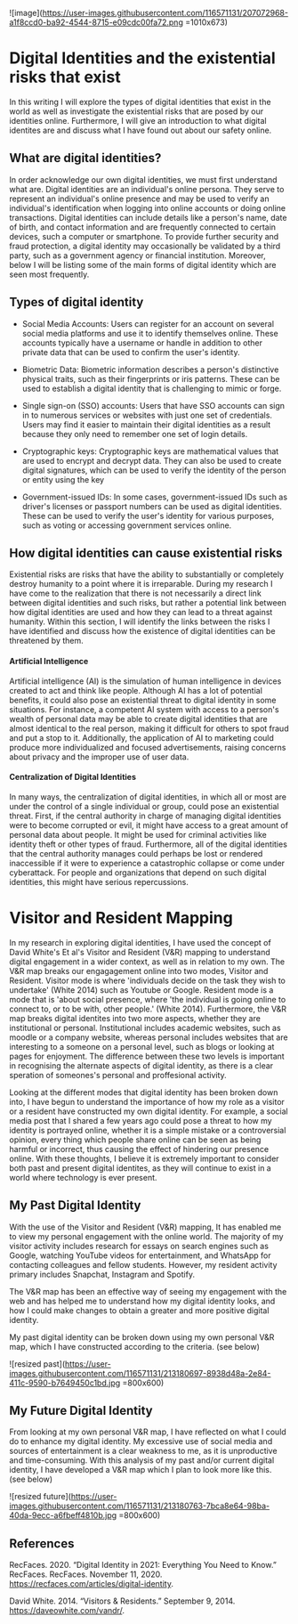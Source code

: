 



![image](https://user-images.githubusercontent.com/116571131/207072968-a1f8ccd0-ba92-4544-8715-e09cdc00fa72.png =1010x673)



# Digital Identities and the existential risks that exist 

In this writing I will explore the types of digital identities that exist in the world as well as investigate the existential risks that are posed by our identities online. Furthermore, I will give an introduction to what digital identites are and  discuss what I have found out about our safety online. 


## What are digital identities? 

In order acknowledge our own digital identities, we must first understand what are. Digital identities are an individual's online persona. They serve to represent an individual's online presence and may be used to verify an individual's identification when logging into online accounts or doing online transactions. Digital identities can include details like a person's name, date of birth, and contact information and are frequently connected to certain devices, such a computer or smartphone. To provide further security and fraud protection, a digital identity may occasionally be validated by a third party, such as a government agency or financial institution. Moreover, below I will be listing some of the main forms of digital identity which are seen most frequently. 

## Types of digital identity 

* Social Media Accounts: Users can register for an account on several social media platforms and use it to identify themselves online. These accounts typically have a username or handle in addition to other private data that can be used to confirm the user's identity. 

* Biometric Data: Biometric information describes a person's distinctive physical traits, such as their fingerprints or iris patterns. These can be used to establish a digital identity that is challenging to mimic or forge. 

* Single sign-on (SSO) accounts: Users that have SSO accounts can sign in to numerous services or websites with just one set of credentials. Users may find it easier to maintain their digital identities as a result because they only need to remember one set of login details. 

* Cryptographic keys: Cryptographic keys are mathematical values that are used to encrypt and decrypt data. They can also be used to create digital signatures, which can be used to verify the identity of the person or entity using the key 

* Government-issued IDs: In some cases, government-issued IDs such as driver's licenses or passport numbers can be used as digital identities. These can be used to verify the user's identity for various purposes, such as voting or accessing government services online.


## How digital identities can cause existential risks 

Existential risks are risks that have the ability to substantially or completely destroy humanity to a point where it is irreparable. During my research I have come to the realization that there is not necessarily a direct link between digital identities and such risks, but rather a potential link between how digital identities are used and how they can lead to a threat against humanity. Within this section, I will identify the links between the risks I have identified and discuss how the existence of digital identities can be threatened by them. 

#### Artificial Intelligence 

Artificial intelligence (AI) is the simulation of human intelligence in devices created to act and think like people. Although AI has a lot of potential benefits, it could also pose an existential threat to digital identity in some situations. For instance, a competent AI system with access to a person's wealth of personal data may be able to create digital identities that are almost identical to the real person, making it difficult for others to spot fraud and put a stop to it. Additionally, the application of AI to marketing could produce more individualized and focused advertisements, raising concerns about privacy and the improper use of user data. 

#### Centralization of Digital Identities 

In many ways, the centralization of digital identities, in which all or most are under the control of a single individual or group, could pose an existential threat. First, if the central authority in charge of managing digital identities were to become corrupted or evil, it might have access to a great amount of personal data about people. It might be used for criminal activities like identity theft or other types of fraud. Furthermore, all of the digital identities that the central authority manages could perhaps be lost or rendered inaccessible if it were to experience a catastrophic collapse or come under cyberattack. For people and organizations that depend on such digital identities, this might have serious repercussions. 


# Visitor and Resident Mapping

In my research in exploring digital identities, I have used the concept of David White's Et al's Visitor and Resident (V&R) mapping to understand digital engagement in a wider context, as well as in relation to my own. The V&R map breaks our engagagement online into two modes, Visitor and Resident. Visitor mode is where 'individuals decide on the task they wish to undertake' (White 2014) such as Youtube or Google. Resident mode is a mode that is 'about social presence, where 'the individual is going online to connect to, or to be with, other people.' (White 2014). Furthermore, the V&R map breaks digital identites into two more aspects, whether they are institutional or personal. Institutional includes academic websites, such as moodle or a company website, whereas personal includes websites that are interesting to a someone on a personal level, such as blogs or looking at pages for enjoyment. The difference between these two levels is important in recognising the alternate aspects of digital identity, as there is a clear speration of someones's personal and proffesional activity. 

Looking at the different modes that digital identity has been broken down into, I have begun to understand the importance of how my role as a visitor or a resident have constructed my own digital identity. For example, a social media post that I shared a few years ago could pose a threat to how my identity is portrayed online, whether it is a simple mistake or a controversial opinion, every thing which people share online can be seen as being harmful or incorrect, thus causing the effect of hindering our presence online. With these thoughts, I believe it is extremely important to consider both past and present digital identites, as they will continue to exist in a world where technology is ever present. 

## My Past Digital Identity 

With the use of the Visitor and Resident (V&R) mapping, It has enabled me to view my personal engagement with the online world. The majority of my visitor activity includes research for essays on search engines such as Google, watching YouTube videos for entertainment, and WhatsApp for contacting colleagues and fellow students. However, my resident activity primary includes Snapchat, Instagram and Spotify.

The V&R map has been an effective way of seeing my engagement with the web and has helped me to understand how my digital identity looks, and how I could make changes to obtain a greater and more positive digital identity. 

My past digital identity can be broken down using my own personal V&R map, which I have constructed according to the criteria. (see below) 


![resized past](https://user-images.githubusercontent.com/116571131/213180697-8938d48a-2e84-411c-9590-b7649450c1bd.jpg =800x600)


## My Future Digital Identity 

From looking at my own personal V&R map, I have reflected on what I could do to enhance my digital identity. My excessive use of social media and sources of entertainment is a clear weakness to me, as it is unproductive and time-consuming. With this analysis of my past and/or current digital identity, I have developed a V&R map which I plan to look more like this. (see below) 


![resized future](https://user-images.githubusercontent.com/116571131/213180763-7bca8e64-98ba-40da-9ecc-a6fbeff4810b.jpg =800x600)


## References 

RecFaces. 2020. “Digital Identity in 2021: Everything You Need to Know.” RecFaces. RecFaces. November 11, 2020. https://recfaces.com/articles/digital-identity.

David White. 2014. “Visitors & Residents.” September 9, 2014. https://daveowhite.com/vandr/.










